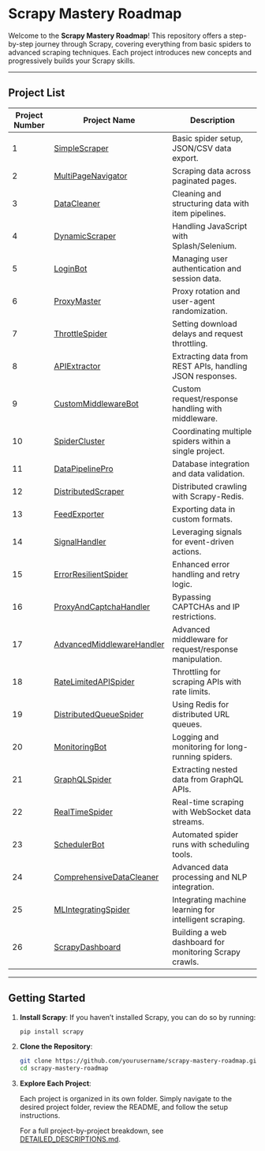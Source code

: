 # Scrapy Mastery Roadmap

Welcome to the **Scrapy Mastery Roadmap**! This repository offers a step-by-step journey through Scrapy, covering everything from basic spiders to advanced scraping techniques. Each project introduces new concepts and progressively builds your Scrapy skills.

---

## **Project List**

| Project Number | Project Name                | Description                                                      |
|----------------|-----------------------------|------------------------------------------------------------------|
| 1              | [SimpleScraper](DETAILED_DESCRIPTIONS.md#1-simplescraper)               | Basic spider setup, JSON/CSV data export.                        |
| 2              | [MultiPageNavigator](DETAILED_DESCRIPTIONS.md#2-multipagenavigator)     | Scraping data across paginated pages.                            |
| 3              | [DataCleaner](DETAILED_DESCRIPTIONS.md#3-datacleaner)                   | Cleaning and structuring data with item pipelines.               |
| 4              | [DynamicScraper](DETAILED_DESCRIPTIONS.md#4-dynamicscraper)             | Handling JavaScript with Splash/Selenium.                        |
| 5              | [LoginBot](DETAILED_DESCRIPTIONS.md#5-loginbot)                         | Managing user authentication and session data.                   |
| 6              | [ProxyMaster](DETAILED_DESCRIPTIONS.md#6-proxymaster)                   | Proxy rotation and user-agent randomization.                     |
| 7              | [ThrottleSpider](DETAILED_DESCRIPTIONS.md#7-throttlespider)             | Setting download delays and request throttling.                  |
| 8              | [APIExtractor](DETAILED_DESCRIPTIONS.md#8-apiextractor)                 | Extracting data from REST APIs, handling JSON responses.         |
| 9              | [CustomMiddlewareBot](DETAILED_DESCRIPTIONS.md#9-custommiddlewarebot)   | Custom request/response handling with middleware.                |
| 10             | [SpiderCluster](DETAILED_DESCRIPTIONS.md#10-spidercluster)              | Coordinating multiple spiders within a single project.           |
| 11             | [DataPipelinePro](DETAILED_DESCRIPTIONS.md#11-datapipelinepro)          | Database integration and data validation.                        |
| 12             | [DistributedScraper](DETAILED_DESCRIPTIONS.md#12-distributedscraper)    | Distributed crawling with Scrapy-Redis.                          |
| 13             | [FeedExporter](DETAILED_DESCRIPTIONS.md#13-feedexporter)                | Exporting data in custom formats.                                |
| 14             | [SignalHandler](DETAILED_DESCRIPTIONS.md#14-signalhandler)              | Leveraging signals for event-driven actions.                     |
| 15             | [ErrorResilientSpider](DETAILED_DESCRIPTIONS.md#15-errorresilientspider)| Enhanced error handling and retry logic.                         |
| 16             | [ProxyAndCaptchaHandler](DETAILED_DESCRIPTIONS.md#16-proxyandcaptchahandler) | Bypassing CAPTCHAs and IP restrictions.              |
| 17             | [AdvancedMiddlewareHandler](DETAILED_DESCRIPTIONS.md#17-advancedmiddlewarehandler) | Advanced middleware for request/response manipulation. |
| 18             | [RateLimitedAPISpider](DETAILED_DESCRIPTIONS.md#18-ratelimitedapispider) | Throttling for scraping APIs with rate limits.       |
| 19             | [DistributedQueueSpider](DETAILED_DESCRIPTIONS.md#19-distributedqueuespider) | Using Redis for distributed URL queues.            |
| 20             | [MonitoringBot](DETAILED_DESCRIPTIONS.md#20-monitoringbot)              | Logging and monitoring for long-running spiders.                 |
| 21             | [GraphQLSpider](DETAILED_DESCRIPTIONS.md#21-graphqlspider)              | Extracting nested data from GraphQL APIs.                        |
| 22             | [RealTimeSpider](DETAILED_DESCRIPTIONS.md#22-realtimespider)            | Real-time scraping with WebSocket data streams.                  |
| 23             | [SchedulerBot](DETAILED_DESCRIPTIONS.md#23-schedulerbot)                | Automated spider runs with scheduling tools.                     |
| 24             | [ComprehensiveDataCleaner](DETAILED_DESCRIPTIONS.md#24-comprehensivedatacleaner) | Advanced data processing and NLP integration.    |
| 25             | [MLIntegratingSpider](DETAILED_DESCRIPTIONS.md#25-mlintegratingspider)  | Integrating machine learning for intelligent scraping.           |
| 26             | [ScrapyDashboard](DETAILED_DESCRIPTIONS.md#26-scrapydashboard)          | Building a web dashboard for monitoring Scrapy crawls.           |

---

## **Getting Started**

1. **Install Scrapy**: If you haven’t installed Scrapy, you can do so by running:
   ```bash
   pip install scrapy

2. **Clone the Repository**:
    ```bash
    git clone https://github.com/yourusername/scrapy-mastery-roadmap.git
    cd scrapy-mastery-roadmap   
3. **Explore Each Project**: 
    
    Each project is organized in its own folder. Simply navigate to the desired project folder, review the README, and follow the setup instructions.

    For a full project-by-project breakdown, see [DETAILED_DESCRIPTIONS.md](DETAILED_DESCRIPTIONS.md).
 